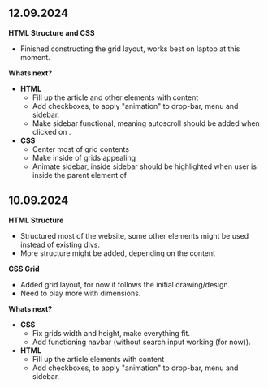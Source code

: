 ## 12.09.2024
**HTML Structure and CSS**
- Finished constructing the grid layout, works best on laptop at this moment.


**Whats next?**
  - **HTML**
    - Fill up the article and other elements with content
    - Add checkboxes, to apply "animation" to drop-bar, menu and sidebar.
    - Make sidebar functional, meaning autoscroll should be added when clicked on <a>.
  - **CSS**
    - Center most of grid contents
    - Make inside of grids appealing
    - Animate sidebar, <a> inside sidebar should be highlighted when user is inside the parent element of <a>
  


## 10.09.2024

**HTML Structure**
- Structured most of the website, some other elements might be used instead of existing divs.
- More structure might be added, depending on the content

**CSS Grid**
- Added grid layout, for now it follows the initial drawing/design.
- Need to play more with dimensions.

**Whats next?**
  - **CSS**
    - Fix grids width and height, make everything fit.
    - Add functioning navbar (without search input working (for now)).
  - **HTML**
    - Fill up the article elements with content
    - Add checkboxes, to apply "animation" to drop-bar, menu and sidebar.
